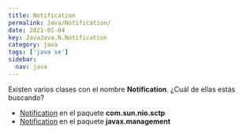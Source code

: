 ```yaml
---
title: Notification
permalink: Java/Notification/
date: 2021-01-04
key: JavaJava.N.Notification
category: java
tags: ['java se']
sidebar: 
  nav: java
---
```


Existen varios clases con el nombre **Notification**. ¿Cuál de ellas estás buscando?
<ul>
<li><a href="/Java/Notification-com-sun-nio-sctp/">Notification</a> en el paquete <strong>com.sun.nio.sctp</strong></li>
<li><a href="/Java/Notification-javax-management/">Notification</a> en el paquete <strong>javax.management</strong></li>
<ul>
